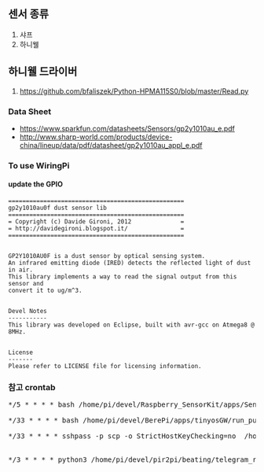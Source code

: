 ## 센서 종류
1. 샤프
2. 하니웰

## 하니웰 드라이버
1. https://github.com/bfaliszek/Python-HPMA115S0/blob/master/Read.py

### Data Sheet
  - https://www.sparkfun.com/datasheets/Sensors/gp2y1010au_e.pdf
  - http://www.sharp-world.com/products/device-china/lineup/data/pdf/datasheet/gp2y1010au_appl_e.pdf

### To use WiringPi
#### update the GPIO

```
==================================================
gp2y1010au0f dust sensor lib
==================================================
= Copyright (c) Davide Gironi, 2012              =
= http://davidegironi.blogspot.it/               =
==================================================


GP2Y1010AU0F is a dust sensor by optical sensing system. 
An infrared emitting diode (IRED) detects the reflected light of dust in air.
This library implements a way to read the signal output from this sensor and
convert it to ug/m^3.


Devel Notes
-----------
This library was developed on Eclipse, built with avr-gcc on Atmega8 @ 8MHz.


License
-------
Please refer to LICENSE file for licensing information.
```


### 참고 crontab
<pre>
*/5 * * * * bash /home/pi/devel/Raspberry_SensorKit/apps/Sensor/DustSensor/run.sh > /home/pi/devel/log/crontab.dust.log 2>&1 

*/33 * * * * bash /home/pi/devel/BerePi/apps/tinyosGW/run_public_ip_rpi.sh <URL> <PORT> <ID> <PASS> > /home/pi/devel/log/crontab.gw.log 2>&1

*/33 * * * * sshpass -p<PASS> scp -o StrictHostKeyChecking=no  /home/pi/devel/BerePi/logs/berelogger.log <ID>@<URL>:www/sensor/dust_home_sensor.log > /home/pi/devel/log/crontab.dust.cp.log 2>&1


*/3 * * * * python3 /home/pi/devel/pir2pi/beating/telegram_report.py 30 > /home/pi/devel/pir2pi/beating/err.log 2>&1 

</pre>
